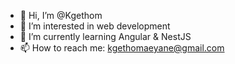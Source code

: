 - 👋 Hi, I’m @Kgethom
- 👀 I’m interested in web development 
- 🌱 I’m currently learning Angular & NestJS
- 📫 How to reach me: kgethomaeyane@gmail.com

<!---
Kgethom/Kgethom is a ✨ special ✨ repository because its `README.md` (this file) appears on your GitHub profile.
You can click the Preview link to take a look at your changes.
--->
